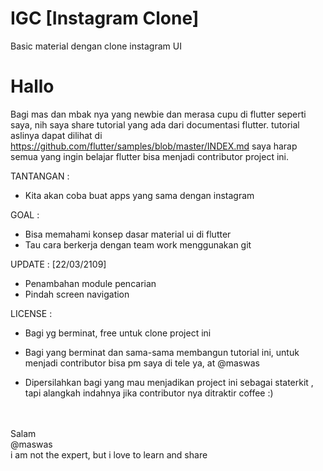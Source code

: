 # IGC [Instagram Clone]
Basic material dengan clone instagram UI

<h1>Hallo</h1>

Bagi mas dan mbak nya yang newbie dan merasa cupu di flutter seperti saya, nih saya share tutorial yang ada dari documentasi flutter. tutorial aslinya dapat dilihat di https://github.com/flutter/samples/blob/master/INDEX.md
saya harap semua yang ingin belajar flutter bisa menjadi contributor project ini.

TANTANGAN : 
- Kita akan coba buat apps yang sama dengan instagram

GOAL :
- Bisa memahami konsep dasar material ui di flutter 
- Tau cara berkerja dengan team work menggunakan git

UPDATE : [22/03/2109]
- Penambahan module pencarian
- Pindah screen navigation

LICENSE :
- Bagi yg berminat, free untuk clone project ini
- Bagi yang berminat dan sama-sama membangun tutorial ini, untuk menjadi contributor bisa pm saya di tele ya, at @maswas 

- Dipersilahkan bagi yang mau menjadikan project ini sebagai staterkit , tapi alangkah indahnya jika contributor nya ditraktir coffee :)


<br>
<br>
Salam<br>
@maswas<br>
i am not the expert, but i love to learn and share
